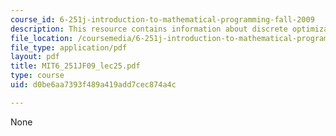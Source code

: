 ```yaml
---
course_id: 6-251j-introduction-to-mathematical-programming-fall-2009
description: This resource contains information about discrete optimization II.
file_location: /coursemedia/6-251j-introduction-to-mathematical-programming-fall-2009/d0be6aa7393f489a419add7cec874a4c_MIT6_251JF09_lec25.pdf
file_type: application/pdf
layout: pdf
title: MIT6_251JF09_lec25.pdf
type: course
uid: d0be6aa7393f489a419add7cec874a4c

---
```

None